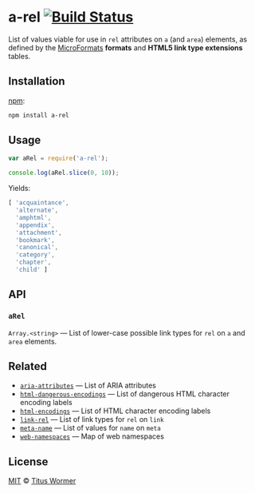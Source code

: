 # a-rel [![Build Status][travis-badge]][travis]

List of values viable for use in `rel` attributes on `a`
(and `area`) elements, as defined by the [MicroFormats][extensions] **formats**
and **HTML5 link type extensions** tables.

## Installation

[npm][]:

```bash
npm install a-rel
```

## Usage

```javascript
var aRel = require('a-rel');

console.log(aRel.slice(0, 10));
```

Yields:

```js
[ 'acquaintance',
  'alternate',
  'amphtml',
  'appendix',
  'attachment',
  'bookmark',
  'canonical',
  'category',
  'chapter',
  'child' ]
```

## API

### `aRel`

`Array.<string>` — List of lower-case possible link types for `rel`
on `a` and `area` elements.

## Related

*   [`aria-attributes`](https://github.com/wooorm/aria-attributes)
    — List of ARIA attributes
*   [`html-dangerous-encodings`](https://github.com/wooorm/html-dangerous-encodings)
    — List of dangerous HTML character encoding labels
*   [`html-encodings`](https://github.com/wooorm/html-encodings)
    — List of HTML character encoding labels
*   [`link-rel`](https://github.com/wooorm/link-rel)
    — List of link types for `rel` on `link`
*   [`meta-name`](https://github.com/wooorm/meta-name)
    — List of values for `name` on `meta`
*   [`web-namespaces`](https://github.com/wooorm/web-namespaces)
    — Map of web namespaces

## License

[MIT][license] © [Titus Wormer][author]

<!-- Definitions -->

[travis-badge]: https://img.shields.io/travis/wooorm/a-rel.svg

[travis]: https://travis-ci.org/wooorm/a-rel

[npm]: https://docs.npmjs.com/cli/install

[license]: LICENSE

[author]: http://wooorm.com

[extensions]: http://microformats.org/wiki/existing-rel-values
